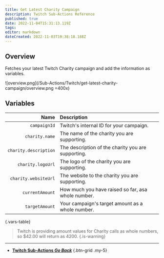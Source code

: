 ```yaml
---
title: Get Latest Charity Campaign
description: Twitch Sub-Actions Reference
published: true
date: 2022-11-04T15:31:13.119Z
tags: 
editor: markdown
dateCreated: 2022-11-03T19:38:18.188Z
---
```


## Overview
Fetches your latest Twitch Charity campaign and add the information as variables.

![overview.png](/Sub-Actions/Twitch/get-latest-charity-campaign/overview.png =400x)

## Variables
Name | Description
----:|:------------
`campaignId` | Twitch's internal ID for your campaign.
`charity.name` | The name of the charity you are supporting.
`charity.description` | The description of the charity you are supporting.
`charity.logoUrl` | The logo of the charity you are supporting.
`charity.websiteUrl` | The website to the charity you are supporting.
`currentAmount` | How much you have raised so far, asa  whole number.
`targetAmount` | Your campaign's target amount as a whole number.
{.vars-table}

> Twitch is providing amount values for Charity calls as whole numbers, so $42.00 will return as 4200.
{.is-warning}

---

- [<i class="mdi mdi-chevron-left"></i>**Twitch Sub-Actions *Go Back***](/Sub-Actions/Twitch)
{.btn-grid .my-5}